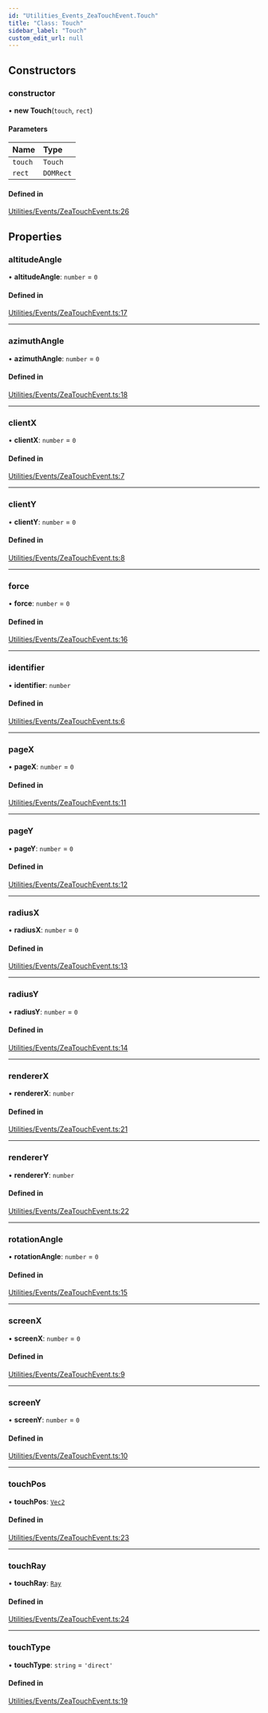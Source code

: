 ```yaml
---
id: "Utilities_Events_ZeaTouchEvent.Touch"
title: "Class: Touch"
sidebar_label: "Touch"
custom_edit_url: null
---
```




## Constructors

### constructor

• **new Touch**(`touch`, `rect`)

#### Parameters

| Name | Type |
| :------ | :------ |
| `touch` | `Touch` |
| `rect` | `DOMRect` |

#### Defined in

[Utilities/Events/ZeaTouchEvent.ts:26](https://github.com/ZeaInc/zea-engine/blob/41278600/src/Utilities/Events/ZeaTouchEvent.ts#L26)

## Properties

### altitudeAngle

• **altitudeAngle**: `number` = `0`

#### Defined in

[Utilities/Events/ZeaTouchEvent.ts:17](https://github.com/ZeaInc/zea-engine/blob/41278600/src/Utilities/Events/ZeaTouchEvent.ts#L17)

___

### azimuthAngle

• **azimuthAngle**: `number` = `0`

#### Defined in

[Utilities/Events/ZeaTouchEvent.ts:18](https://github.com/ZeaInc/zea-engine/blob/41278600/src/Utilities/Events/ZeaTouchEvent.ts#L18)

___

### clientX

• **clientX**: `number` = `0`

#### Defined in

[Utilities/Events/ZeaTouchEvent.ts:7](https://github.com/ZeaInc/zea-engine/blob/41278600/src/Utilities/Events/ZeaTouchEvent.ts#L7)

___

### clientY

• **clientY**: `number` = `0`

#### Defined in

[Utilities/Events/ZeaTouchEvent.ts:8](https://github.com/ZeaInc/zea-engine/blob/41278600/src/Utilities/Events/ZeaTouchEvent.ts#L8)

___

### force

• **force**: `number` = `0`

#### Defined in

[Utilities/Events/ZeaTouchEvent.ts:16](https://github.com/ZeaInc/zea-engine/blob/41278600/src/Utilities/Events/ZeaTouchEvent.ts#L16)

___

### identifier

• **identifier**: `number`

#### Defined in

[Utilities/Events/ZeaTouchEvent.ts:6](https://github.com/ZeaInc/zea-engine/blob/41278600/src/Utilities/Events/ZeaTouchEvent.ts#L6)

___

### pageX

• **pageX**: `number` = `0`

#### Defined in

[Utilities/Events/ZeaTouchEvent.ts:11](https://github.com/ZeaInc/zea-engine/blob/41278600/src/Utilities/Events/ZeaTouchEvent.ts#L11)

___

### pageY

• **pageY**: `number` = `0`

#### Defined in

[Utilities/Events/ZeaTouchEvent.ts:12](https://github.com/ZeaInc/zea-engine/blob/41278600/src/Utilities/Events/ZeaTouchEvent.ts#L12)

___

### radiusX

• **radiusX**: `number` = `0`

#### Defined in

[Utilities/Events/ZeaTouchEvent.ts:13](https://github.com/ZeaInc/zea-engine/blob/41278600/src/Utilities/Events/ZeaTouchEvent.ts#L13)

___

### radiusY

• **radiusY**: `number` = `0`

#### Defined in

[Utilities/Events/ZeaTouchEvent.ts:14](https://github.com/ZeaInc/zea-engine/blob/41278600/src/Utilities/Events/ZeaTouchEvent.ts#L14)

___

### rendererX

• **rendererX**: `number`

#### Defined in

[Utilities/Events/ZeaTouchEvent.ts:21](https://github.com/ZeaInc/zea-engine/blob/41278600/src/Utilities/Events/ZeaTouchEvent.ts#L21)

___

### rendererY

• **rendererY**: `number`

#### Defined in

[Utilities/Events/ZeaTouchEvent.ts:22](https://github.com/ZeaInc/zea-engine/blob/41278600/src/Utilities/Events/ZeaTouchEvent.ts#L22)

___

### rotationAngle

• **rotationAngle**: `number` = `0`

#### Defined in

[Utilities/Events/ZeaTouchEvent.ts:15](https://github.com/ZeaInc/zea-engine/blob/41278600/src/Utilities/Events/ZeaTouchEvent.ts#L15)

___

### screenX

• **screenX**: `number` = `0`

#### Defined in

[Utilities/Events/ZeaTouchEvent.ts:9](https://github.com/ZeaInc/zea-engine/blob/41278600/src/Utilities/Events/ZeaTouchEvent.ts#L9)

___

### screenY

• **screenY**: `number` = `0`

#### Defined in

[Utilities/Events/ZeaTouchEvent.ts:10](https://github.com/ZeaInc/zea-engine/blob/41278600/src/Utilities/Events/ZeaTouchEvent.ts#L10)

___

### touchPos

• **touchPos**: [`Vec2`](../../Math/Math_Vec2.Vec2)

#### Defined in

[Utilities/Events/ZeaTouchEvent.ts:23](https://github.com/ZeaInc/zea-engine/blob/41278600/src/Utilities/Events/ZeaTouchEvent.ts#L23)

___

### touchRay

• **touchRay**: [`Ray`](../../Math/Math_Ray.Ray)

#### Defined in

[Utilities/Events/ZeaTouchEvent.ts:24](https://github.com/ZeaInc/zea-engine/blob/41278600/src/Utilities/Events/ZeaTouchEvent.ts#L24)

___

### touchType

• **touchType**: `string` = `'direct'`

#### Defined in

[Utilities/Events/ZeaTouchEvent.ts:19](https://github.com/ZeaInc/zea-engine/blob/41278600/src/Utilities/Events/ZeaTouchEvent.ts#L19)

